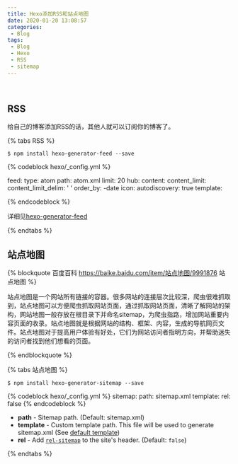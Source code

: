 ```yaml
---
title: Hexo添加RSS和站点地图
date: 2020-01-20 13:08:57
categories:
 - Blog
tags:
 - Blog
 - Hexo
 - RSS
 - sitemap
---
```


​    

<!-- more -->

## RSS

给自己的博客添加RSS的话，其他人就可以订阅你的博客了。

{% tabs RSS %}

<!-- tab 安装 -->

```
$ npm install hexo-generator-feed --save
```

<!-- endtab -->

<!-- tab 配置 -->

{% codeblock hexo/_config.yml %}

feed:
  type: atom
  path: atom.xml
  limit: 20
  hub:
  content:
  content_limit: 
  content_limit_delim: ' '
  order_by: -date
  icon: 
  autodiscovery: true
  template:

{% endcodeblock %}

详细见[hexo-generator-feed](https://github.com/hexojs/hexo-generator-feed)

<!-- endtab -->

{% endtabs %}



## 站点地图

{% blockquote 百度百科 https://baike.baidu.com/item/站点地图/9991876 站点地图 %}

站点地图是一个网站所有链接的容器。很多网站的连接层次比较深，爬虫很难抓取到，站点地图可以方便爬虫抓取网站页面，通过抓取网站页面，清晰了解网站的架构，网站地图一般存放在根目录下并命名sitemap，为爬虫指路，增加网站重要内容页面的收录。站点地图就是根据网站的结构、框架、内容，生成的导航网页文件。站点地图对于提高用户体验有好处，它们为网站访问者指明方向，并帮助迷失的访问者找到他们想看的页面。

{% endblockquote %}

{% tabs 站点地图 %}

<!-- tab 安装 -->

```
$ npm install hexo-generator-sitemap --save
```

<!-- endtab -->

<!-- tab 配置 -->

{% codeblock hexo/_config.yml %}
sitemap:
    path: sitemap.xml
    template:
    rel: false
{% endcodeblock %}

- **path** - Sitemap path. (Default: sitemap.xml)
- **template** - Custom template path. This file will be used to generate sitemap.xml (See [default template](https://github.com/hexojs/hexo-generator-sitemap/blob/master/sitemap.xml))
- **rel** - Add [`rel-sitemap`](http://microformats.org/wiki/rel-sitemap) to the site's header. (Default: `false`)

<!-- endtab -->

{% endtabs %}